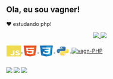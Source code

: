 ## Ola, eu sou vagner!

    
   
   ❤️ estudando php!
<div align="center">
  <a href="https://github.com/vinycyus">
  <img height="180em" src="https://github-readme-stats.vercel.app/api?username=vinycyus&show_icons=true&theme=highcontrast&include_all_commits=true&count_private=true"/>
  <img height="180em" src="https://github-readme-stats.vercel.app/api/top-langs/?username=vinycyus&layout=compact&langs_count=7&theme=highcontrast"/>
</div>
<div style="display: inline_block"><br>
  <img align="center" alt="vagn-Js" height="30" width="40" src="https://raw.githubusercontent.com/devicons/devicon/master/icons/javascript/javascript-plain.svg">
  <img align="center" alt="vagn-HTML" height="30" width="40" src="https://raw.githubusercontent.com/devicons/devicon/master/icons/html5/html5-original.svg">
  <img align="center" alt="vagn-CSS" height="30" width="40" src="https://raw.githubusercontent.com/devicons/devicon/master/icons/css3/css3-original.svg">
  <img align="center" alt="vagn-Python" height="30" width="40" src="https://raw.githubusercontent.com/devicons/devicon/master/icons/python/python-original.svg">
   <img align="center" alt="vagn-PHP" height="30" width="40" src="https://raw.githubusercontent.com/jmnote/z-icons/master/svg/php.svg">

</div>
  
  ##
 
<div> 
 
  <a href="https://www.instagram.com/vagner.nsouza/" target="_blank"><img src="https://img.shields.io/badge/-Instagram-%23E4405F?style=for-the-badge&logo=instagram&logoColor=white" target="_blank"></a>
  <a href = "mailto:vagnernsouzas@gmail.com"><img src="https://img.shields.io/badge/-Gmail-%23333?style=for-the-badge&logo=gmail&logoColor=white" target="_blank"></a>
  <a href="https://www.linkedin.com/in/vagner-souza-871804170/" target="_blank"><img src="https://img.shields.io/badge/-LinkedIn-%230077B5?style=for-the-badge&logo=linkedin&logoColor=white" target="_blank"></a>  
</div>
